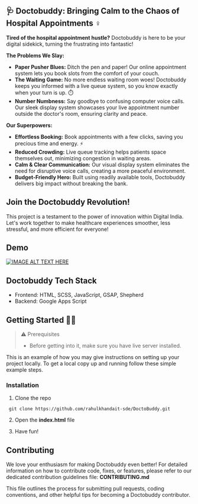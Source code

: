 ## 🩺 Doctobuddy: Bringing Calm to the Chaos of Hospital Appointments  ‍♀️

**Tired of the hospital appointment hustle?**  Doctobuddy is here to be your digital sidekick, turning the frustrating into fantastic!  

**The Problems We Slay:**

* **Paper Pusher Blues:** Ditch the pen and paper!  Our online appointment system lets you book slots from the comfort of your couch. ️
* **The Waiting Game:** No more endless waiting room woes!  Doctobuddy keeps you informed with a live queue system, so you know exactly when your turn is up. ⏱️
* **Number Numbness:**  Say goodbye to confusing computer voice calls.   Our sleek display system showcases your live appointment number outside the doctor's room, ensuring clarity and peace.  

**Our Superpowers:**

* **Effortless Booking:**  Book appointments with a few clicks, saving you precious time and energy.  ⚡️
* **Reduced Crowding:**  Live queue tracking helps patients space themselves out, minimizing congestion in waiting areas. 
* **Calm & Clear Communication:** Our visual display system eliminates the need for disruptive voice calls, creating a more peaceful environment. 
* **Budget-Friendly Hero:**  Built using readily available tools, Doctobuddy delivers big impact without breaking the bank. 

## Join the Doctobuddy Revolution!

This project is a testament to the power of innovation within Digital India.  Let's work together to make healthcare experiences smoother, less stressful, and more efficient for everyone! 

## Demo
[![IMAGE ALT TEXT HERE](https://img.youtube.com/vi/rnsy2KlMoCs/0.jpg)](https://www.youtube.com/watch?v=rnsy2KlMoCs)

## Doctobuddy Tech Stack

* Frontend: HTML, SCSS, JavaScript, GSAP, Shepherd
* Backend: Google Apps Script

## Getting Started 👩‍💻

>   ⚠️ Prerequisites
>
> - Before getting into it, make sure you have live server installed.

This is an example of how you may give instructions on setting up your project locally.
To get a local copy up and running follow these simple example steps.


### Installation

1. Clone the repo

```
 git clone https://github.com/rahulkhandait-sde/DoctoBuddy.git
```

2. Open the **index.html** file

3. Have fun!


## Contributing

We love your enthusiasm for making Doctobuddy even better!  For detailed information on how to contribute code, fixes, or features, please refer to our dedicated contribution guidelines file: **CONTRIBUTING.md** 

This file outlines the process for submitting pull requests, coding conventions, and other helpful tips for becoming a Doctobuddy contributor.

